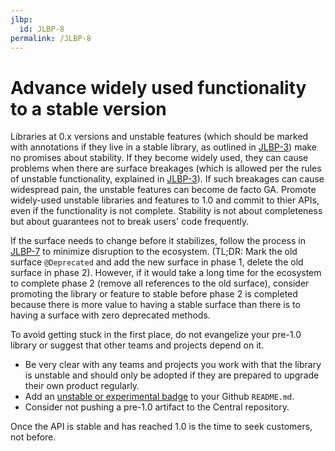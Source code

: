 ```yaml
---
jlbp:
  id: JLBP-8
permalink: /JLBP-8
---
```

# Advance widely used functionality to a stable version

Libraries at 0.x versions and unstable features (which should be marked with
annotations if they live in a stable library, as outlined in
[JLBP-3](JLBP-0003.md)) make no promises about stability. If they become widely
used, they can cause problems when there are surface breakages (which is allowed
per the rules of unstable functionality, explained in [JLBP-3](JLBP-0003.md)). If
such breakages can cause widespread pain, the unstable features can become
de facto GA. Promote widely-used unstable libraries and features to 1.0 
and commit to thier APIs, even if the functionality is not complete.
Stability is not about completeness but about guarantees not to break
users' code frequently.

If the surface needs to change before it stabilizes, follow the process in
[JLBP-7](JLBP-0007.md) to minimize disruption to the ecosystem. (TL;DR: Mark the old
surface `@Deprecated` and add the new surface in phase 1, delete the old surface
in phase 2). However, if it would take a long time for the ecosystem to complete
phase 2 (remove all references to the old surface), consider promoting the
library or feature to stable before phase 2 is completed because there is more
value to having a stable surface than there is to having a surface with zero
deprecated methods.

To avoid getting stuck in the first place, do not evangelize your pre-1.0 library
or suggest that other teams and projects depend on it.

- Be very clear with any teams and projects you work with that the library is unstable
  and should only be adopted if they are prepared to upgrade their own product regularly.
- Add an [unstable or experimental badge](https://github.com/badges/stability-badges)
  to your Github `README.md`.
- Consider not pushing a pre-1.0 artifact to the Central repository.

Once the API is stable and has reached 1.0 is the time to seek customers,
not before.

